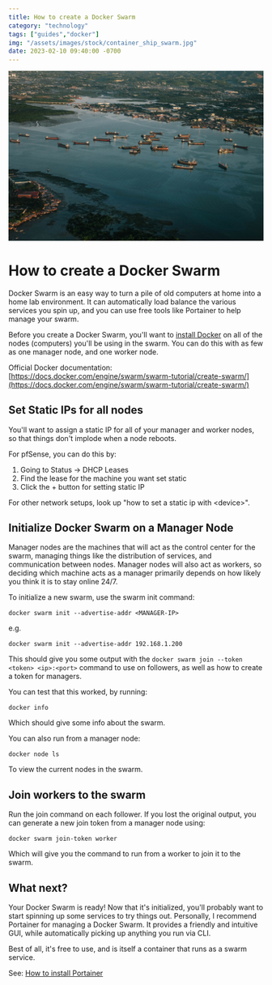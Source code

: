 ```yaml
---
title: How to create a Docker Swarm
category: "technology"
tags: ["guides","docker"]
img: "/assets/images/stock/container_ship_swarm.jpg"
date: 2023-02-10 09:40:00 -0700
---
```


![Container Ship Swarm](/assets/images/stock/container_ship_swarm.jpg)

# How to create a Docker Swarm

<!-- outline-start -->

Docker Swarm is an easy way to turn a pile of old computers at home into a home lab environment. It can automatically load balance the various services you spin up, and you can use free tools like Portainer to help manage your swarm.

Before you create a Docker Swarm, you'll want to [install Docker](https://joshbuker.com/blog/how-to-install-docker) on all of the nodes (computers) you'll be using in the swarm. You can do this with as few as one manager node, and one worker node.

<!-- outline-end -->

Official Docker documentation: [https://docs.docker.com/engine/swarm/swarm-tutorial/create-swarm/](https://docs.docker.com/engine/swarm/swarm-tutorial/create-swarm/)

## Set Static IPs for all nodes

You'll want to assign a static IP for all of your manager and worker nodes, so that things don't implode when a node reboots.

For pfSense, you can do this by:

1. Going to Status -> DHCP Leases
2. Find the lease for the machine you want set static
3. Click the + button for setting static IP

For other network setups, look up "how to set a static ip with \<device\>".

## Initialize Docker Swarm on a Manager Node

Manager nodes are the machines that will act as the control center for the swarm, managing things like the distribution of services, and communication between nodes. Manager nodes will also act as workers, so deciding which machine acts as a manager primarily depends on how likely you think it is to stay online 24/7.

To initialize a new swarm, use the swarm init command:

```shell
docker swarm init --advertise-addr <MANAGER-IP>
```

e.g.

```shell
docker swarm init --advertise-addr 192.168.1.200
```

This should give you some output with the `docker swarm join --token <token> <ip>:<port>` command to use on followers, as well as how to create a token for managers.

You can test that this worked, by running:

```shell
docker info
```

Which should give some info about the swarm.

You can also run from a manager node:

```shell
docker node ls
```

To view the current nodes in the swarm.

## Join workers to the swarm

Run the join command on each follower. If you lost the original output, you can generate a new join token from a manager node using:

```shell
docker swarm join-token worker
```

Which will give you the command to run from a worker to join it to the swarm.

## What next?

Your Docker Swarm is ready! Now that it's initialized, you'll probably want to start spinning up some services to try things out. Personally, I recommend Portainer for managing a Docker Swarm. It provides a friendly and intuitive GUI, while automatically picking up anything you run via CLI.

Best of all, it's free to use, and is itself a container that runs as a swarm service.

See: [How to install Portainer](https://joshbuker.com/blog/how-to-install-portainer)
